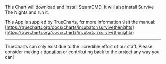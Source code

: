 This Chart will download and install SteamCMD. It will also install Survive The Nights and run it.

This App is supplied by TrueCharts, for more information visit the manual: [https://truecharts.org/docs/charts/incubator/survivethenights](https://truecharts.org/docs/charts/incubator/survivethenights)

---

TrueCharts can only exist due to the incredible effort of our staff.
Please consider making a [donation](https://truecharts.org/docs/about/sponsor) or contributing back to the project any way you can!
